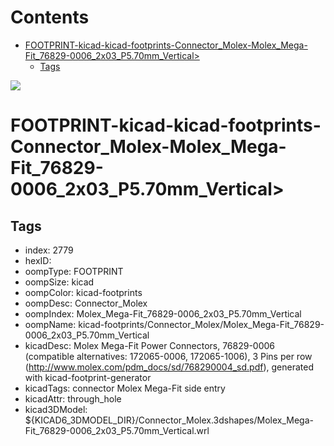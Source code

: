 



Contents
========

* [FOOTPRINT-kicad-kicad-footprints-Connector_Molex-Molex_Mega-Fit_76829-0006_2x03_P5.70mm_Vertical>](#footprint-kicad-kicad-footprints-connector_molex-molex_mega-fit_76829-0006_2x03_p570mm_vertical)
	* [Tags](#tags)
  
![][im]
# FOOTPRINT-kicad-kicad-footprints-Connector_Molex-Molex_Mega-Fit_76829-0006_2x03_P5.70mm_Vertical>

## Tags

- index: 2779
- hexID: 
- oompType: FOOTPRINT
- oompSize: kicad
- oompColor: kicad-footprints
- oompDesc: Connector_Molex
- oompIndex: Molex_Mega-Fit_76829-0006_2x03_P5.70mm_Vertical
- oompName: kicad-footprints/Connector_Molex/Molex_Mega-Fit_76829-0006_2x03_P5.70mm_Vertical
- kicadDesc: Molex Mega-Fit Power Connectors, 76829-0006 (compatible alternatives: 172065-0006, 172065-1006), 3 Pins per row (http://www.molex.com/pdm_docs/sd/768290004_sd.pdf), generated with kicad-footprint-generator
- kicadTags: connector Molex Mega-Fit side entry
- kicadAttr: through_hole
- kicad3DModel: ${KICAD6_3DMODEL_DIR}/Connector_Molex.3dshapes/Molex_Mega-Fit_76829-0006_2x03_P5.70mm_Vertical.wrl



[im]: image.png

